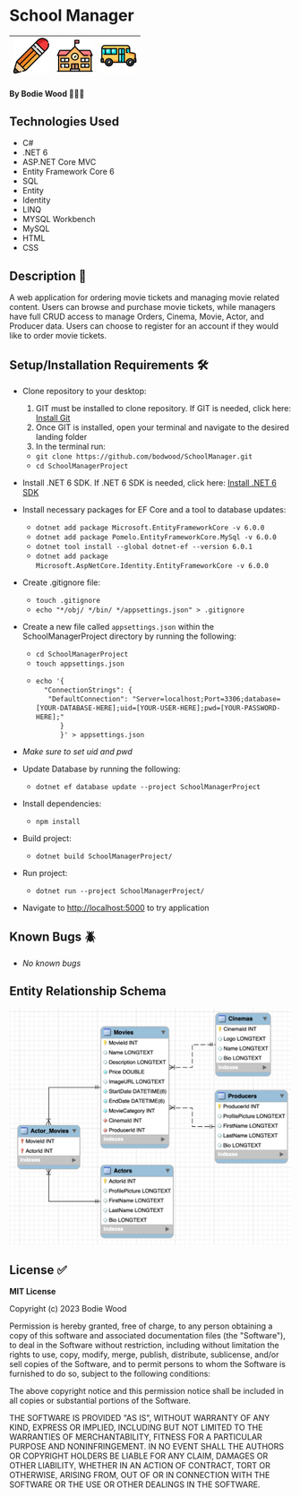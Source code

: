 # School Manager
| ![Pencil](https://github.com/bodwood/SchoolManager/blob/master/wwwroot/images/pencil.png) | ![School](https://github.com/bodwood/SchoolManager/blob/master/wwwroot/images/school.png) | ![School Bus](https://github.com/bodwood/SchoolManager/blob/master/wwwroot/images/school-bus.png)
| --- | --- | --- |

#### By Bodie Wood 👨🏼‍💻

## Technologies Used 

- C# 
- .NET 6
- ASP.NET Core MVC
- Entity Framework Core 6
- SQL
- Entity
- Identity
- LINQ
- MYSQL Workbench
- MySQL
- HTML
- CSS

## Description 🔎

A web application for ordering movie tickets and managing movie related content. Users can browse and purchase movie tickets, while managers have full CRUD access to manage Orders, Cinema, Movie, Actor, and Producer data. Users can choose to register for an account if they would like to order movie tickets. 

## Setup/Installation Requirements 🛠️

* Clone repository to your desktop:
  1. GIT must be installed to clone repository. If GIT is needed, click here: [Install Git](https://docs.github.com/en/get-started/quickstart/set-up-git)
  2. Once GIT is installed, open your terminal and navigate to the desired landing folder
  3. In the terminal run:
    - ```git clone https://github.com/bodwood/SchoolManager.git ```
    - ```cd SchoolManagerProject```
* Install .NET 6 SDK. If .NET 6 SDK is needed, click here: [Install .NET 6 SDK](https://dotnet.microsoft.com/en-us/download/dotnet/6.0)
* Install necessary packages for EF Core and a tool to database updates:
    - ```dotnet add package Microsoft.EntityFrameworkCore -v 6.0.0```
    - ```dotnet add package Pomelo.EntityFrameworkCore.MySql -v 6.0.0```
    - ```dotnet tool install --global dotnet-ef --version 6.0.1```
    - ```dotnet add package Microsoft.AspNetCore.Identity.EntityFrameworkCore -v 6.0.0```
* Create .gitignore file:
  - ```touch .gitignore```
  - ```echo "*/obj/ */bin/ */appsettings.json" > .gitignore ```

* Create a new file called ```appsettings.json``` within the SchoolManagerProject directory by running the following:
  - ```cd SchoolManagerProject```
  - ```touch appsettings.json```
  - ```
    echo '{
      "ConnectionStrings": {
       "DefaultConnection": "Server=localhost;Port=3306;database=[YOUR-DATABASE-HERE];uid=[YOUR-USER-HERE];pwd=[YOUR-PASSWORD-HERE];"
          }
          }' > appsettings.json
    ```
* _Make sure to set uid and pwd_

* Update Database by running the following:
  - ```dotnet ef database update --project SchoolManagerProject```

* Install dependencies:
  - ```npm install```

* Build project:
  - ```dotnet build SchoolManagerProject/```

* Run project:
  - ```dotnet run --project SchoolManagerProject/```

- Navigate to [http://localhost:5000](http://localhost:5000) to try application

## Known Bugs 🪲

* _No known bugs_

## Entity Relationship Schema
![ER Schema](https://github.com/bodwood/SchoolManager/blob/master/wwwroot/images/ER-Schema.png)

## License ✅

**MIT License**

Copyright (c) 2023 Bodie Wood

Permission is hereby granted, free of charge, to any person obtaining a copy of this software and associated documentation files (the "Software"), to deal in the Software without restriction, including without limitation the rights to use, copy, modify, merge, publish, distribute, sublicense, and/or sell copies of the Software, and to permit persons to whom the Software is furnished to do so, subject to the following conditions:

The above copyright notice and this permission notice shall be included in all copies or substantial portions of the Software.

THE SOFTWARE IS PROVIDED "AS IS", WITHOUT WARRANTY OF ANY KIND, EXPRESS OR IMPLIED, INCLUDING BUT NOT LIMITED TO THE WARRANTIES OF MERCHANTABILITY, FITNESS FOR A PARTICULAR PURPOSE AND NONINFRINGEMENT. IN NO EVENT SHALL THE AUTHORS OR COPYRIGHT HOLDERS BE LIABLE FOR ANY CLAIM, DAMAGES OR OTHER LIABILITY, WHETHER IN AN ACTION OF CONTRACT, TORT OR OTHERWISE, ARISING FROM, OUT OF OR IN CONNECTION WITH THE SOFTWARE OR THE USE OR OTHER DEALINGS IN THE SOFTWARE.